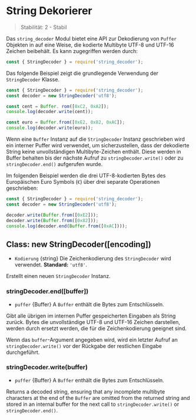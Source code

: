 # String Dekorierer

<!--introduced_in=v0.10.0-->

> Stabilität: 2 - Stabil

Das `string_decoder` Modul bietet eine API zur Dekodierung von `Puffer` Objekten in auf eine Weise, die kodierte Multibyte UTF-8 und UTF-16 Zeichen beibehält. Es kann zugegriffen werden durch:

```js
const { StringDecoder } = require('string_decoder');
```

Das folgende Beispiel zeigt die grundlegende Verwendung der `StringDecoder` Klasse.

```js
const { StringDecoder } = require('string_decoder');
const decoder = new StringDecoder('utf8');

const cent = Buffer. rom([0xC2, 0xA2]);
console.log(decoder.write(cent));

const euro = Buffer.from([0xE2, 0x82, 0xAC]);
console.log(decoder.write(euro));
```

Wenn eine `Buffer` Instanz auf die `StringDecoder` Instanz geschrieben wird ein interner Puffer wird verwendet, um sicherzustellen, dass der dekodierte String keine unvollständigen Multibyte-Zeichen enthält. Diese werden in Buffer behalten bis der nächste Aufruf zu `stringDecoder.write()` oder zu `stringDecoder.end()` aufgerufen wurde.

Im folgenden Beispiel werden die drei UTF-8-kodierten Bytes des Europäischen Euro Symbols (`€`) über drei separate Operationen geschrieben:

```js
const { StringDecoder } = require('string_decoder');
const decoder = new StringDecoder('utf8');

decoder.write(Buffer.from([0xE2]));
decoder.write(Buffer.from([0x82]));
console.log(decoder.end(Buffer.from([0xAC])));
```

## Class: new StringDecoder([encoding])

<!-- YAML
added: v0.1.99
-->

* `Kodierung` {string} Die Zeichenkodierung des `StringDecoder` wird verwendet. **Standard:** `'utf8'`.

Erstellt einen neuen `StringDecoder` Instanz.

### stringDecoder.end([buffer])

<!-- YAML
added: v0.9.3
-->

* `puffer` {Buffer} A `Buffer` enthält die Bytes zum Entschlüsseln.

Gibt alle übrigen im internen Puffer gespeicherten Eingaben als String zurück. Bytes die unvollständige UTF-8 und UTF-16 Zeichen darstellen, werden durch ersetzt werden, die für die Zeichenkodierung geeignet sind.

Wenn das `buffer`-Argument angegeben wird, wird ein letzter Aufruf an `stringDecoder.write()` vor der Rückgabe der restlichen Eingabe durchgeführt.

### stringDecoder.write(buffer)

<!-- YAML
added: v0.1.99
changes:

  - version: v8.0.0
    pr-url: https://github.com/nodejs/node/pull/9618
    description: Each invalid character is now replaced by a single replacement
                 character instead of one for each individual byte.
-->

* `puffer` {Buffer} A `Buffer` enthält die Bytes zum Entschlüsseln.

Returns a decoded string, ensuring that any incomplete multibyte characters at the end of the `Buffer` are omitted from the returned string and stored in an internal buffer for the next call to `stringDecoder.write()` or `stringDecoder.end()`.